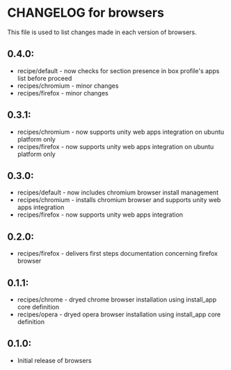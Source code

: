 # CHANGELOG for browsers

This file is used to list changes made in each version of browsers.

## 0.4.0:

* recipe/default   - now checks for section presence in box profile's apps list before proceed
* recipes/chromium - minor changes
* recipes/firefox  - minor changes

## 0.3.1:

* recipes/chromium - now supports unity web apps integration on ubuntu platform only
* recipes/firefox  - now supports unity web apps integration on ubuntu platform only

## 0.3.0:

* recipes/default  - now includes chromium browser install management
* recipes/chromium - installs chromium browser and supports unity web apps integration
* recipes/firefox  - now supports unity web apps integration

## 0.2.0:

* recipes/firefox - delivers first steps documentation concerning firefox browser

## 0.1.1:

* recipes/chrome - dryed chrome browser installation using install_app core definition
* recipes/opera  - dryed opera browser installation using install_app core definition

## 0.1.0:

* Initial release of browsers

